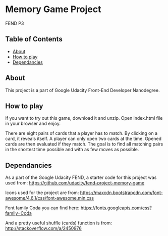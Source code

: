 # Memory Game Project

FEND P3

## Table of Contents

* [About](#about)
* [How to play](#howtoplay)
* [Dependancies](#dependancies)

## About

This project is a part of Google Udacity Front-End Developer Nanodegree.

## How to play

If you want to try out this game, download it and unzip. Open index.html file in your browser and enjoy.

There are eight pairs of cards that a player has to match. By clicking on a card, it reveals itself. A player can only open two cards at the time. Opened cards are then evaluated if they match. The goal is to find all matching pairs in the shortest time possible and with as few moves as possible.

## Dependancies

As a part of the Google Udacity FEND, a starter code for this project was used from: https://github.com/udacity/fend-project-memory-game

Icons used for the project are from:
https://maxcdn.bootstrapcdn.com/font-awesome/4.6.1/css/font-awesome.min.css

Font family Coda you can find here:
https://fonts.googleapis.com/css?family=Coda

And a pretty useful shuffle (cards) function is from:
http://stackoverflow.com/a/2450976
